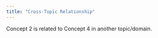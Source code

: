 ```yaml
---
title: "Cross-Topic Relationship"
---
```

Concept 2 is related to Concept 4 in another topic/domain.
